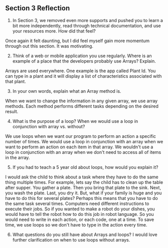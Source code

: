 ## Section 3 Reflection

1. In Section 3, we removed even more supports and pushed you to learn a bit more independently, read through technical documentation, and use your resources more. How did that feel?

Once again it felt daunting, but I did feel myself gain more momentum through out this section. It was motivating.

2. Think of a web or mobile application you use regularly. Where is an example of a place that the developers probably use Arrays? Explain.

Arrays are used everywhere. One example is the app called Plant Id. You can type in a plant and it will display a list of characteristics associated with that plant.

3. In your own words, explain what an Array method is.

When we want to change the information in any given array, we use array methods. Each method performs different tasks depending on the desired result.

4. What is the purpose of a loop? When we would use a loop in conjunction with array vs. without?

We use loops when we want our program to perform an action a specific number of times. We would use a loop in conjunction with an array when we want to perform an action on each item in that array. We wouldn't use a loop in conjunction with an array when we don't need to access all of items in the array.

5. If you had to teach a 5 year old about loops, how would you explain it?

I would ask the child to think about a task where they have to do the same thing multiple times. For example, lets say the child has to clean up the table after supper. You gather a plate. Then you bring that plate to the sink. Next, you wash the plate. Last, you dry it. But, what if your family is huge and you have to do this for several plates? Perhaps this means that you have to do the same task several times. Computers need different instructions to execute their jobs. So if you wanted to make a robot do your dishes, you would have to tell the robot how to do this job in robot language. So you would need to write in each action, or each code, one at a time. To save time, we use loops so we don't have to type in the action every time.

6. What questions do you still have about Arrays and loops?
I would love further clarification on when to use loops without arrays. 
